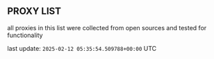 ## PROXY LIST

all proxies in this list were collected from open sources and tested for functionality

last update: `2025-02-12 05:35:54.509788+00:00` UTC